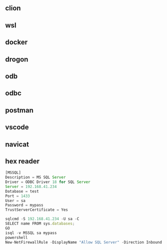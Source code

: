 ## clion  
## wsl  
## docker  
## drogon  
## odb  
## odbc  
## postman  
## vscode  
## navicat  
## hex reader  

``` javascript
[MSSQL]
Description = MS SQL Server  
Driver = ODBC Driver 18 for SQL Server  
Server = 192.168.41.234  
Database = test  
Port = 1433  
User = sa  
Password = mypass  
TrustServerCertificate = Yes  

sqlcmd -S 192.168.41.234 -U sa -C  
SELECT name FROM sys.databases;  
GO  
isql -v MSSQL sa mypass  
powershell  
New-NetFirewallRule -DisplayName "Allow SQL Server" -Direction Inbound -Action Allow -Protocol TCP -LocalPort 1433  
```  
